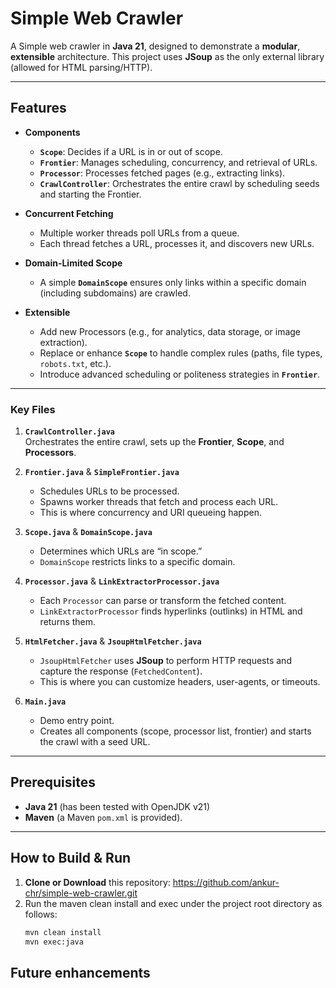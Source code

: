 # Simple Web Crawler

A Simple web crawler in **Java 21**, designed to demonstrate a **modular**, **extensible** architecture. This project uses **JSoup** as the only external library (allowed for HTML parsing/HTTP).

---

## Features

- **Components**
    - **`Scope`**: Decides if a URL is in or out of scope.
    - **`Frontier`**: Manages scheduling, concurrency, and retrieval of URLs.
    - **`Processor`**: Processes fetched pages (e.g., extracting links).
    - **`CrawlController`**: Orchestrates the entire crawl by scheduling seeds and starting the Frontier.

- **Concurrent Fetching**
    - Multiple worker threads poll URLs from a queue.
    - Each thread fetches a URL, processes it, and discovers new URLs.

- **Domain-Limited Scope**
    - A simple **`DomainScope`** ensures only links within a specific domain (including subdomains) are crawled.

- **Extensible**
    - Add new Processors (e.g., for analytics, data storage, or image extraction).
    - Replace or enhance **`Scope`** to handle complex rules (paths, file types, `robots.txt`, etc.).
    - Introduce advanced scheduling or politeness strategies in **`Frontier`**.

---


### Key Files

1. **`CrawlController.java`**  
   Orchestrates the entire crawl, sets up the **Frontier**, **Scope**, and **Processors**.

2. **`Frontier.java`** & **`SimpleFrontier.java`**
    - Schedules URLs to be processed.
    - Spawns worker threads that fetch and process each URL. 
    - This is where concurrency and URI queueing happen.

3. **`Scope.java`** & **`DomainScope.java`**
    - Determines which URLs are “in scope.”
    - `DomainScope` restricts links to a specific domain.

4. **`Processor.java`** & **`LinkExtractorProcessor.java`**
    - Each `Processor` can parse or transform the fetched content.
    - `LinkExtractorProcessor` finds hyperlinks (outlinks) in HTML and returns them.

5. **`HtmlFetcher.java`** & **`JsoupHtmlFetcher.java`**
    - `JsoupHtmlFetcher` uses **JSoup** to perform HTTP requests and capture the response (`FetchedContent`).
    - This is where you can customize headers, user-agents, or timeouts.

6. **`Main.java`**
    - Demo entry point.
    - Creates all components (scope, processor list, frontier) and starts the crawl with a seed URL.

---

## Prerequisites

- **Java 21** (has been tested with OpenJDK v21)
- **Maven** (a Maven `pom.xml` is provided).

---

## How to Build & Run

1. **Clone or Download** this repository: https://github.com/ankur-chr/simple-web-crawler.git
2. Run the maven clean install and exec under the project root directory as follows:
    ```bash
    mvn clean install
    mvn exec:java

 ## Future enhancements

